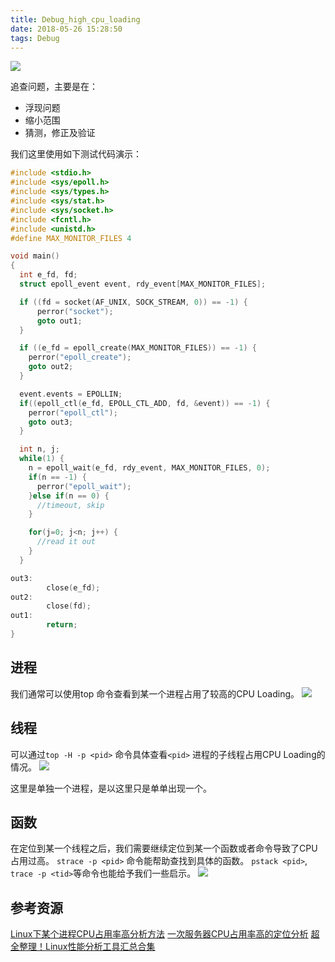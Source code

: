 ```yaml
---
title: Debug_high_cpu_loading
date: 2018-05-26 15:28:50
tags: Debug
---
```


![](http://rdc.hundsun.com/portal/data/upload/201705/f_3c65934a804b2cd6ec6dab02ccb33457.png)

<!--more-->

追查问题，主要是在：

- 浮现问题
- 缩小范围
- 猜测，修正及验证

我们这里使用如下测试代码演示：

``` c
#include <stdio.h>
#include <sys/epoll.h>
#include <sys/types.h>
#include <sys/stat.h>
#include <sys/socket.h>
#include <fcntl.h>
#include <unistd.h>
#define MAX_MONITOR_FILES 4

void main()
{
  int e_fd, fd;
  struct epoll_event event, rdy_event[MAX_MONITOR_FILES];

  if ((fd = socket(AF_UNIX, SOCK_STREAM, 0)) == -1) {
      perror("socket");
      goto out1;
  }

  if ((e_fd = epoll_create(MAX_MONITOR_FILES)) == -1) {
    perror("epoll_create");
    goto out2;
  }

  event.events = EPOLLIN;
  if((epoll_ctl(e_fd, EPOLL_CTL_ADD, fd, &event)) == -1) {
    perror("epoll_ctl");
    goto out3;
  }

  int n, j;
  while(1) {
    n = epoll_wait(e_fd, rdy_event, MAX_MONITOR_FILES, 0);
    if(n == -1) {
      perror("epoll_wait");
    }else if(n == 0) {
      //timeout, skip
    }

    for(j=0; j<n; j++) {
      //read it out
    }
  }

out3:
        close(e_fd);
out2:
        close(fd);
out1:
        return;
}
```

## 进程
我们通常可以使用top 命令查看到某一个进程占用了较高的CPU Loading。
![](https://raw.githubusercontent.com/JShell07/jshell07.github.io/master/images/cpu_high_loading/top_process.png)

## 线程
可以通过`top -H -p <pid>` 命令具体查看`<pid>` 进程的子线程占用CPU Loading的情况。
![](https://raw.githubusercontent.com/JShell07/jshell07.github.io/master/images/cpu_high_loading/top_thread.png)

这里是单独一个进程，是以这里只是单单出现一个。

## 函数
在定位到某一个线程之后，我们需要继续定位到某一个函数或者命令导致了CPU 占用过高。
`strace -p <pid>` 命令能帮助查找到具体的函数。
`pstack <pid>`, `trace -p <tid>`等命令也能给予我们一些启示。
![](https://raw.githubusercontent.com/JShell07/jshell07.github.io/master/images/cpu_high_loading/strace_process.png)

## 参考资源
[Linux下某个进程CPU占用率高分析方法](http://www.linuxeye.com/Linux/1843.html)
[一次服务器CPU占用率高的定位分析](https://www.jianshu.com/p/e680d4e6d4ae)
[超全整理！Linux性能分析工具汇总合集](https://blog.csdn.net/tiantangyouzui/article/details/72231590)